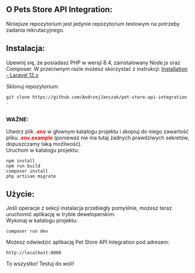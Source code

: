 ## O Pets Store API Integration:

Niniejsze repozytorium jest jedynie repozytorium testowym na potrzeby zadania rekrutacyjnego.

## Instalacja:

Upewnij się, że posiadasz PHP w wersji 8.4, zainstalowany Node.js oraz Composer.
W przeciwnym razie możesz skorzystać z instrukcji: <a href="https://laravel.com/docs/12.x/installation">Installation - Laravel 12.x</a>


Sklonuj repozytorium:
```
git clone https://github.com/AndrzejJanczak/pet-store-api-integration .
```

<p style="font-size: 15px; padding-top: 15px;"><b>WAŻNE:</b></p>
Utwórz plik <span style="color: red;"><b>.env</b></span> w głownym katalogu projektu i skopiuj do niego zawartość pliku <span style="color: red;"><b>.env.example</b></span>
(ponieważ nie ma tutaj żadnych prawdziwych sekretów, dopuszczamy taką możliwość).

<br/>
Uruchom w katalogu projektu:

```
npm install
npm run build
composer install
php artisan migrate
```


## Użycie:

Jeśli operacje z sekcji instalacja przebiegły pomyślnie, możesz teraz uruchomić aplikację w trybie deweloperskim.
<br/>Wykonaj w katalogu projektu:
```
composer run dev
```


Możesz odwiedzić aplikację Pet Store API Integration pod adresem:
```
http://localhost:8000
```

To wszystko! Testuj do woli!
